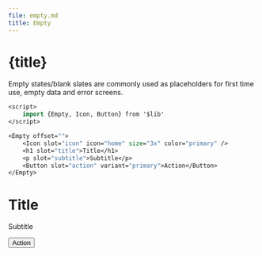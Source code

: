```yaml
---
file: empty.md
title: Empty
---
```


<script>
    import {Empty, Icon, Button} from '$lib'
</script>

# {title}

Empty states/blank slates are commonly used as placeholders for first time use, empty data and error screens.

```sv
<script>
    import {Empty, Icon, Button} from '$lib'
</script>

<Empty offset="">
    <Icon slot="icon" icon="home" size="3x" color="primary" />
    <h1 slot="title">Title</h1>
    <p slot="subtitle">Subtitle</p>
    <Button slot="action" variant="primary">Action</Button>
</Empty>
```

<Empty offset="">
    <Icon slot="icon" icon="home" size="3x" color="primary" />
    <h1 slot="title">Title</h1>
    <p slot="subtitle">Subtitle</p>
    <Button slot="action" variant="primary">Action</Button>
</Empty>
